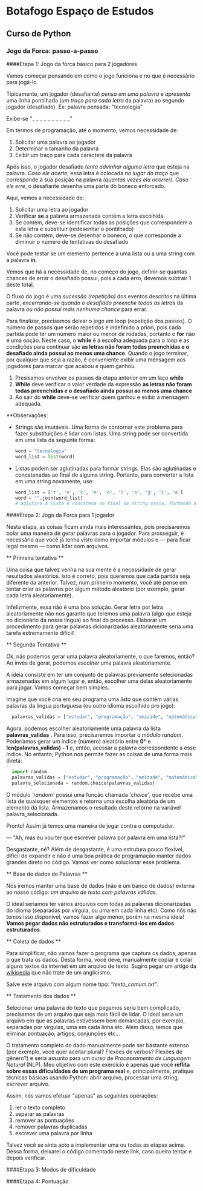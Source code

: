 # Botafogo Espaço de Estudos

## Curso de Python

### Jogo da Forca: passo-a-passo


####Etapa 1: Jogo da forca básico para 2 jogadores

Vamos começar pensando em como o jogo funciona e no que é necessário para jogá-lo.

Tipicamente, um jogador (desafiante) *pensa em uma palavra* e *apresenta* uma linha pontilhada (*um traço para cada letra* da palavra) ao segundo jogador (desafiado). Ex: palavra pensada: "tecnologia"

Exibe-se "_ _ _ _ _ _ _ _ _ _"

Em termos de programação, até o momento, vemos necessidade de:  

1. Solicitar uma palavra ao jogador
2. Determinar o tamanho da palavra
3. Exibir um traço para cada caractere da palavra

Após isso, o jogador desafiado *tenta advinhar alguma letra* que esteja na palavra. *Caso ele acerte*, essa letra é colocada *no lugar do traço* que corresponde à sua posição na palavra *(quantas vezes ela ocorrer)*. *Caso ele erre*, o desafiante desenha uma parte do boneco enforcado.

Aqui, vemos a necessidade de:

1. Solicitar uma letra ao jogador
2. Verificar **se** a palavra armazenada contém a letra escolhida.
3. Se contém, deve-se identificar todas as posições que correspondem a esta letra e substituir (redesenhar o pontilhado)
4. Se não contém, deve-se desenhar o boneco, o que corresponde a diminuir o número de tentativas do desafiado

Você pode testar se um elemento pertence a uma lista ou a uma string com a palavra **in**.

Vemos que há a necessidade de, no começo do jogo, definir-se quantas chances de errar o desafiado possui, pois a cada erro, devemos subtrair 1 deste total.

O fluxo do jogo é uma *sucessão (repetição)* dos eventos descritos na última parte, *encerrando-se quando o desafiado preenche todas as letras* da palavra *ou não possui mais nenhuma chance* para errar.

Para finalizar, precisamos deixar o jogo em loop (repetição dos passos). O número de passos que serão repetidos é indefinido a priori, pois cada partida pode ter um número maior ou menor de rodadas, portanto o **for** não é uma opção. Neste caso, o **while** é a escolha adequada para o loop e as condições para continuar são **as letras não foram todas preenchidas e o desafiado ainda possui ao menos uma chance**. Quando o jogo terminar, por qualquer que seja a razão, é conveniente exibir uma mensagem aos jogadores para marcar que acabou e quem ganhou.

1. Presisamos envolver os passos da etapa anterior em um laço **while**
2. **While** deve verificar o valor verdade da expressão **as letras não foram todas preenchidas *e* o desafiado ainda possui ao menos uma chance**
3. Ao sair do **while** deve-se verificar quem ganhou e exibir a mensagem adequada.

**Observações: 

* Strings são imutáveis. Uma forma de contornar este problema para fazer substituições é lidar com listas. Uma string pode ser convertida em uma lista da seguinte forma:

  ```python
  word = "tecnologia"
  word_list = list(word)
  ```
* Listas podem ser aglutinadas para formar strings. Elas são aglutinadas e concatenadas ao final de alguma string. Portanto, para converter a lista em uma string novamente, use:

  ```python
  word_list = ['t', 'e', 'c', 'n', 'o', 'l', 'o', 'g', 'i', 'a']
  word = "".join(word_list)
  # aglutina a lista e concatena no final da string vazia, formando a palavra desejada
  ```

####Etapa 2: Jogo da Forca para 1 jogador

Nesta etapa, as coisas ficam ainda mais interessantes, pois precisaremos bolar uma maneira de gerar palavras para o jogador. Para prosseguir, é necessário que você já tenha visto como importar módulos e — para ficar legal mesmo — como lidar com arquivos.

** Primeira tentativa **

Uma coisa que talvez venha na sua mente é a necessidade de gerar resultados aleatórios. Isto é correto, pois queremos que cada partida seja diferente da anterior. Talvez, num primeiro momento, você até pense em tentar criar as palavras por algum método aleatório (por exemplo, gerar cada letra aleatoriamente). 

Infelizmente, essa não é uma boa solução. Gerar letra por letra aleatoriamente não nos garante que teremos uma palavra (algo que esteja no dicionário da nossa língua) ao final do processo. Elaborar um procedimento para gerar palavras dicionarizadas aleatoriamente seria uma tarefa extremamente difícil!

** Segunda Tentativa **

Ok, não podemos gerar uma palavra aleatoriamente, o que faremos, então? Ao invés de gerar, podemos *escolher* uma palavra aleatoriamente. 

A ideia consiste em ter um conjunto de palavras previamente selecionadas armazenadas em algum lugar e, então, escolher uma delas aleatoriamente para jogar. Vamos começar bem simples.

Imagine que você cria em seu programa uma *lista* que contém várias palavras da língua portuguesa (ou outro idioma escolhido pro jogo): 

```python
  palavras_validas = ["estudar", "programação", "amizade", "matemática", "livro"]
```

Agora, podemos escolher aleatoriamente uma palavra da lista **palavras_validas** . Para isso, precisaremos importar o *módulo random*. Poderíamos gerar um índice (número) aleatório entre **0*** e **len(palavras_validas) - 1** e, então, acessar a palavra correspondente a esse índice. No entanto, Python nos permite fazer as coisas de uma forma mais direta:

```python
  import random
  palavras_validas = ["estudar", "programação", "amizade", "matemática", "livro"]
  palavra_selecionada = random.choice(palavras_validas)
```

O módulo *'random'* possui uma função chamada *'choice'*, que recebe uma lista de quaisquer elementos e retorna uma escolha aleatória de um elemento da lista. Armazenamos o resultado deste retorno na variável palavra_selecionada.

Pronto! Assim já temos uma maneira de jogar contra o computador. 

— "Ah, mas eu vou ter que escrever palavra por palavra em uma lista?!" 

Desgastante, né? Além de desgastante, é uma estrutura pouco flexível, difícil de expandir e não é uma boa prática de programação manter dados grandes direto no código. Vamos ver como solucionar esse problema.

** Base de dados de Palavras **

Nós iremos manter uma base de dados (não é um banco de dados) externa ao nosso código: *um arquivo de texto com palavras válidas*.

O ideal seríamos ter vários arquivos com todas as palavras dicionarizadas do idioma (separadas por vírgula, ou uma em cada linha etc). Como nós não temos isso disponível, vamos fazer algo menor, porém na mesma ideia! **Vamos pegar dados não estruturados e transformá-los em dados estruturados**.

** Coleta de dados **

Para simplificar, não vamos fazer o programa que captura os dados, apenas o que trata os dados. Desta forma, você deve, manualmente copiar e colar alguns textos da internet em um arquivo de texto. Sugiro pegar um artigo da [wikipedia](https://pt.wikipedia.org/wiki/Wikip%C3%A9dia:P%C3%A1gina_principal) que não trate de um anglicismo.

Salve este arquivo com algum nome tipo: *"texto_comum.txt"*.

** Tratamento dos dados **

Selecionar uma palavra do texto que pegamos seria bem complicado, precisamos de um arquivo que seja mais fácil de lidar. O ideal seria um arquivo em que as palavras estivessem bem demarcadas, por exemplo, separadas por vírgulas, uma em cada linha etc. Além disso, temos que eliminar pontuação, artigos, conjunções etc... 

O tratamento completo do dado manualmente pode ser bastante extenso (por exemplo, você quer aceitar plural? Flexões de verbos? Flexões de gênero?) e seria assunto para um curso de *Processamento de Linguagem Natural* (NLP). Meu objetivo com este exercício é apenas que você **reflita sobre essas dificuldades de um programa real** e, principalmente, pratique técnicas básicas usando Python: abrir arquivo, processar uma string, escrever arquivo. 

Assim, nós vamos efetuar "apenas" as seguintes operações:

1. ler o texto completo
2. separar as palavras
3. remover as pontuações
4. remover palavras duplicadas
5. escrever uma palavra por linha

Talvez você se sinta apto a implementar uma ou todas as etapas acima. Dessa forma, deixarei o código comentado neste link, caso queira tentar e depois verificar.

####Etapa 3: Modos de dificuldade



####Etapa 4: Pontuação
